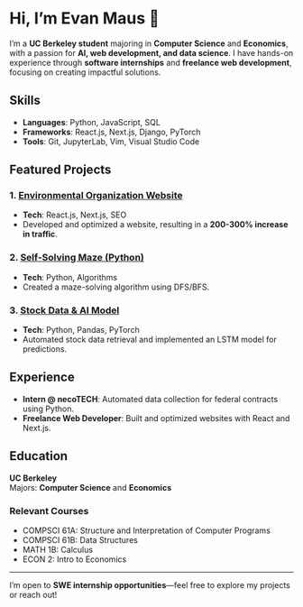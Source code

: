 # Hi, I’m Evan Maus 👋

I’m a **UC Berkeley student** majoring in **Computer Science** and **Economics**, with a passion for **AI, web development, and data science**. I have hands-on experience through **software internships** and **freelance web development**, focusing on creating impactful solutions.

## Skills

- **Languages**: Python, JavaScript, SQL
- **Frameworks**: React.js, Next.js, Django, PyTorch
- **Tools**: Git, JupyterLab, Vim, Visual Studio Code

## Featured Projects

### 1. [Environmental Organization Website](https://github.com/evanmaus/pollinatorPathwaysWebsite)
- **Tech**: React.js, Next.js, SEO
- Developed and optimized a website, resulting in a **200-300% increase in traffic**.

### 2. [Self-Solving Maze (Python)](https://github.com/evanmaus/selfSolvingMaze)
- **Tech**: Python, Algorithms
- Created a maze-solving algorithm using DFS/BFS.

### 3. [Stock Data & AI Model](https://github.com/evanmaus/stockData)
- **Tech**: Python, Pandas, PyTorch
- Automated stock data retrieval and implemented an LSTM model for predictions.

## Experience

- **Intern @ necoTECH**: Automated data collection for federal contracts using Python.
- **Freelance Web Developer**: Built and optimized websites with React and Next.js.

## Education

**UC Berkeley**  
Majors: **Computer Science** and **Economics**

### Relevant Courses

- COMPSCI 61A: Structure and Interpretation of Computer Programs
- COMPSCI 61B: Data Structures
- MATH 1B: Calculus
- ECON 2: Intro to Economics

---

I’m open to **SWE internship opportunities**—feel free to explore my projects or reach out!

